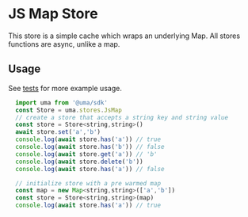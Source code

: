 # JS Map Store
This store is a simple cache which wraps an underlying Map. All stores functions are async, unlike a map.

## Usage
See [tests](./store.test.ts) for more example usage.

```js
  import uma from '@uma/sdk'
  const Store = uma.stores.JsMap
  // create a store that accepts a string key and string value
  const store = Store<string,string>()
  await store.set('a','b')
  console.log(await store.has('a')) // true
  console.log(await store.has('b')) // false
  console.log(await store.get('a')) // 'b'
  console.log(await store.delete('b')) 
  console.log(await store.has('a')) // false

  // initialize store with a pre warmed map
  const map = new Map<string,string>(['a','b'])
  const store = Store<string,string>(map)
  console.log(await store.has('a')) // true
```
